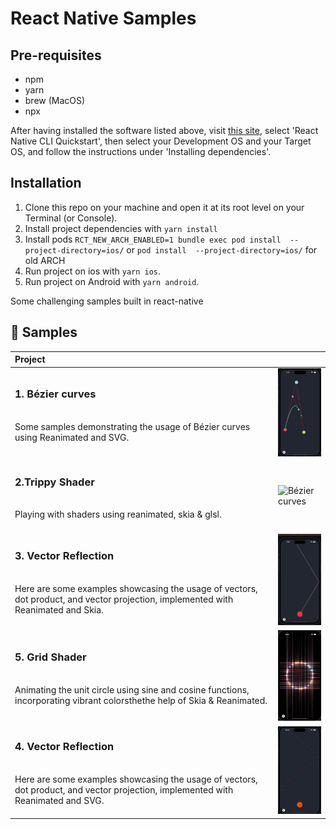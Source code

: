 # React Native  Samples
## Pre-requisites

- npm
- yarn
- brew (MacOS)
- npx

After having installed the software listed above, visit 
[this site](https://reactnative.dev/docs/environment-setup), select 'React 
Native CLI Quickstart', then select your Development OS and your Target OS, and 
follow the instructions under 'Installing dependencies'.

## Installation

1. Clone this repo on your machine and open it at its root level on your 
Terminal (or Console).
2. Install project dependencies with `yarn install`
3. Install pods `RCT_NEW_ARCH_ENABLED=1 bundle exec pod install  --project-directory=ios/` or `pod install  --project-directory=ios/` for old ARCH
4. Run project on ios with `yarn ios`.
5. Run project on Android  with `yarn android`.

Some challenging samples built in react-native

## 🚀 Samples
| Project | |
| :--- | --- |
| <h3>1. Bézier curves</h3><br>Some samples demonstrating the usage of Bézier curves using Reanimated and SVG.<br><br> | <img alt="Bézier curves" src="./src/assets/demo/bazier.gif" width="100"></a> |
| <h3>2.Trippy Shader</h3><br>Playing with shaders using reanimated, skia & glsl.<br><br> | <img alt="Bézier curves" src="./src/assets/demo/shader.gif" width="100"></a> |
| <h3>3. Vector Reflection</h3><br>Here are some examples showcasing the usage of vectors, dot product, and vector projection, implemented with Reanimated and Skia.<br><br> | <img alt="Reflection curves." src="./src/assets/demo/skiaReflection.gif" width="100"></a> |
| <h3>5. Grid Shader</h3><br>Animating the unit circle using sine and cosine functions, incorporating vibrant colorsthethe help of Skia & Reanimated.<br><br> | <img alt="Unit Circle." src="./src/assets/demo/unitCircle.gif" width="100"></a> |
| <h3>4. Vector Reflection</h3><br>Here are some examples showcasing the usage of vectors, dot product, and vector projection, implemented with Reanimated and SVG.<br><br> | <img alt="Reflection curves" src="./src/assets/demo/reflection.gif" width="100"></a> |